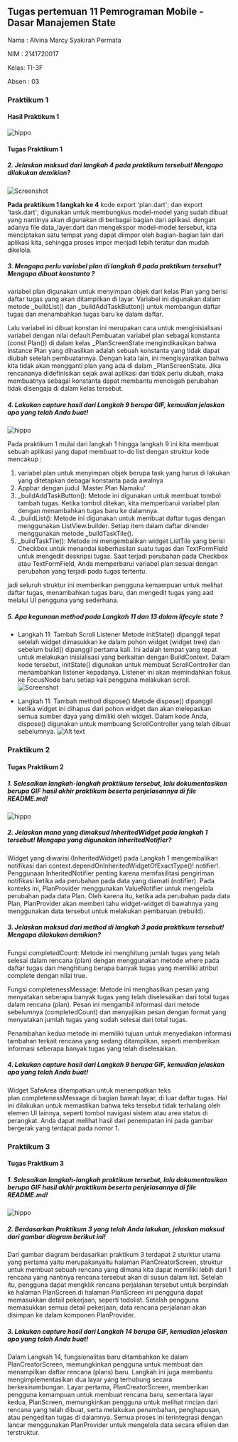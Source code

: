 ## Tugas pertemuan 11 Pemrograman Mobile - Dasar Manajemen State ##

Nama : Alvina Marcy Syakirah Permata

NIM : 2141720017

Kelas: TI-3F

Absen : 03

### Praktikum 1

#### Hasil Praktikum 1

![hippo](https://github.com/Marcysp/2141720017-mobile-2023/blob/main/week-11/docs/p1.gif)

#### Tugas Praktikum 1

##### 2. Jelaskan maksud dari langkah 4 pada praktikum tersebut! Mengapa dilakukan demikian?
![Screenshot](docs/tp1.2.jpg) 

**Pada praktikum 1 langkah ke 4**
kode export 'plan.dart'; dan export 'task.dart'; digunakan untuk membungkus model-model yang sudah dibuat yang nantinya akan digunakan di berbagai bagian dari aplikasi. dengan adanya file data_layer.dart dan mengekspor model-model tersebut, kita menciptakan satu tempat yang dapat diimpor oleh bagian-bagian lain dari aplikasi kita, sehingga proses impor menjadi lebih teratur dan mudah dikelola.

##### 3. Mengapa perlu variabel plan di langkah 6 pada praktikum tersebut? Mengapa dibuat konstanta ?

variabel plan digunakan untuk menyimpan objek dari kelas Plan yang berisi daftar tugas yang akan ditampilkan di layar. Variabel ini digunakan dalam metode _buildList() dan _buildAddTaskButton() untuk membangun daftar tugas dan menambahkan tugas baru ke dalam daftar.

Lalu variabel ini dibuat konstan ini merupakan cara untuk menginisialisasi variabel dengan nilai default.Pembuatan variabel plan sebagai konstanta (const Plan()) di dalam kelas _PlanScreenState mengindikasikan bahwa instance Plan yang dihasilkan adalah sebuah konstanta yang tidak dapat diubah setelah pembuatannya. Dengan kata lain, ini mengisyaratkan bahwa kita tidak akan mengganti plan yang ada di dalam _PlanScreenState. Jika rencananya didefinisikan sejak awal aplikasi dan tidak perlu diubah, maka membuatnya sebagai konstanta dapat membantu mencegah perubahan tidak disengaja di dalam kelas tersebut.

##### 4. Lakukan capture hasil dari Langkah 9 berupa GIF, kemudian jelaskan apa yang telah Anda buat!

![hippo](https://github.com/Marcysp/2141720017-mobile-2023/blob/main/week-11/docs/week-11p1tugas%20no%204.gif)

Pada praktikum 1 mulai dari langkah 1 hingga langkah 9 ini kita membuat sebuah aplikasi yang dapat membuat to-do list dengan struktur kode mencakup :

1. variabel plan untuk menyimpan objek berupa task yang harus di lakukan yang ditetapkan debagai konstanta pada awalnya
2. Appbar dengan judul 'Master Plan Namaku'
3. _buildAddTaskButton(): Metode ini digunakan untuk membuat tombol tambah tugas. Ketika tombol ditekan, kita memperbarui variabel plan dengan menambahkan tugas baru ke dalamnya.
4. _buildList(): Metode ini digunakan untuk membuat daftar tugas dengan menggunakan ListView.builder. Setiap item dalam daftar dirender menggunakan metode _buildTaskTile().
5. _buildTaskTile(): Metode ini mengembalikan widget ListTile yang berisi Checkbox untuk menandai keberhasilan suatu tugas dan TextFormField untuk mengedit deskripsi tugas. Saat terjadi perubahan pada Checkbox atau TextFormField, Anda memperbarui variabel plan sesuai dengan perubahan yang terjadi pada tugas tertentu.

jadi seluruh struktur ini memberikan pengguna kemampuan untuk melihat daftar tugas, menambahkan tugas baru, dan mengedit tugas yang aad melalui UI pengguna yang sederhana.

##### 5. Apa kegunaan method pada Langkah 11 dan 13 dalam lifecyle state ?

- Langkah 11: Tambah Scroll Listener
 Metode initState() dipanggil tepat setelah widget dimasukkan ke dalam pohon widget (widget tree) dan sebelum build() dipanggil pertama kali. Ini adalah tempat yang tepat untuk melakukan inisialisasi yang berkaitan dengan BuildContext. Dalam kode tersebut, initState() digunakan untuk membuat ScrollController dan menambahkan listener kepadanya. Listener ini akan memindahkan fokus ke FocusNode baru setiap kali pengguna melakukan scroll.
![Screenshot](docs/tp1.5.jpg) 

- Langkah 11: Tambah method dispose()
Metode dispose() dipanggil ketika widget ini dihapus dari pohon widget dan akan melepaskan semua sumber daya yang dimiliki oleh widget. Dalam kode Anda, dispose() digunakan untuk membuang ScrollController yang telah dibuat sebelumnya.
![Alt text](docs/tp1.5_2.png)

### Praktikum 2

#### Tugas Praktikum 2

##### 1. Selesaikan langkah-langkah praktikum tersebut, lalu dokumentasikan berupa GIF hasil akhir praktikum beserta penjelasannya di file README.md!

![hippo](https://github.com/Marcysp/2141720017-mobile-2023/blob/main/week-11/docs/pt2.gif)

##### 2. Jelaskan mana yang dimaksud InheritedWidget pada langkah 1 tersebut! Mengapa yang digunakan InheritedNotifier?

Widget yang diwarisi (InheritedWidget) pada Langkah 1 mengembalikan notifikasi dari context.dependOnInheritedWidgetOfExactType()!.notifier!. Penggunaan InheritedNotifier penting karena memfasilitasi pengiriman notifikasi ketika ada perubahan pada data yang diamati (notifier). Pada konteks ini, PlanProvider menggunakan ValueNotifier untuk mengelola perubahan pada data Plan. Oleh karena itu, ketika ada perubahan pada data Plan, PlanProvider akan memberi tahu widget-widget di bawahnya yang menggunakan data tersebut untuk melakukan pembaruan (rebuild).

##### 3. Jelaskan maksud dari method di langkah 3 pada praktikum tersebut! Mengapa dilakukan demikian?

Fungsi completedCount: Metode ini menghitung jumlah tugas yang telah selesai dalam rencana (plan) dengan menggunakan metode where pada daftar tugas dan menghitung berapa banyak tugas yang memiliki atribut complete dengan nilai true.

Fungsi completenessMessage: Metode ini menghasilkan pesan yang menyatakan seberapa banyak tugas yang telah diselesaikan dari total tugas dalam rencana (plan). Pesan ini mengambil informasi dari metode sebelumnya (completedCount) dan menyajikan pesan dengan format yang menyatakan jumlah tugas yang sudah selesai dari total tugas.

Penambahan kedua metode ini memiliki tujuan untuk menyediakan informasi tambahan terkait rencana yang sedang ditampilkan, seperti memberikan informasi seberapa banyak tugas yang telah diselesaikan.

##### 4. Lakukan capture hasil dari Langkah 9 berupa GIF, kemudian jelaskan apa yang telah Anda buat!

Widget SafeArea ditempatkan untuk menempatkan teks plan.completenessMessage di bagian bawah layar, di luar daftar tugas. Hal ini dilakukan untuk memastikan bahwa teks tersebut tidak terhalang oleh elemen UI lainnya, seperti tombol navigasi sistem atau area status di perangkat. Anda dapat melihat hasil dari penempatan ini pada gambar bergerak yang terdapat pada nomor 1.

### Praktikum 3

#### Tugas Praktikum 3

##### 1. Selesaikan langkah-langkah praktikum tersebut, lalu dokumentasikan berupa GIF hasil akhir praktikum beserta penjelasannya di file README.md!

![hippo](https://github.com/Marcysp/2141720017-mobile-2023/blob/main/week-11/docs/p3.gif )

##### 2. Berdasarkan Praktikum 3 yang telah Anda lakukan, jelaskan maksud dari gambar diagram berikut ini!

Dari gambar diagram berdasarkan praktikum 3  terdapat 2 sturktur utama yang pertama yaitu merupakanyaitu halaman PlanCreatorScreen, struktur untuk membuat sebuah rencana yang dimana kita dapat memiliki lebih dari 1 rencana yang nantinya rencana tersebut akan di susun dalam list. Setelah itu, pengguna dapat mengklik rencana perjalanan tersebut untuk berpindah ke halaman PlanScreen.di halaman PlanScreen ini pengguna dapat memasukkan detail pekerjaan, seperti todolist. Setelah pengguna memasukkan semua detail pekerjaan, data rencana perjalanan akan disimpan ke dalam komponen PlanProvider.


##### 3. Lakukan capture hasil dari Langkah 14 berupa GIF, kemudian jelaskan apa yang telah Anda buat!

Dalam Langkah 14, fungsionalitas baru ditambahkan ke dalam PlanCreatorScreen, memungkinkan pengguna untuk membuat dan menampilkan daftar rencana (plans) baru. Langkah ini juga membantu mengimplementasikan dua layar yang terhubung secara berkesinambungan. Layar pertama, PlanCreatorScreen, memberikan pengguna kemampuan untuk membuat rencana baru, sementara layar kedua, PlanScreen, memungkinkan pengguna untuk melihat rincian dari rencana yang telah dibuat, serta melakukan penambahan, penghapusan, atau pengeditan tugas di dalamnya. Semua proses ini terintegrasi dengan lancar menggunakan PlanProvider untuk mengelola data secara efisien dan terstruktur.
